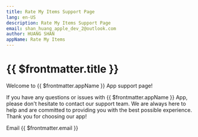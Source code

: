```yaml
---
title: Rate My Items Support Page
lang: en-US
description: Rate My Items Support Page
email: shan_huang_apple_dev_2@outlook.com
author: HUANG SHAN
appName: Rate My Items
---
```


# {{ $frontmatter.title }}

Welcome to {{ $frontmatter.appName }} App support page!

If you have any questions or issues with {{ $frontmatter.appName }} App, please don't hesitate to contact our support team. We are always here to help and are committed to providing you with the best possible experience. Thank you for choosing our app!

Email {{ $frontmatter.email }}